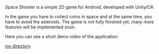 Space Shooter is a simple 2D game for Android, developed with Unity/C#. 


In the game you have to collect coins in space and at the same time, you have to avoid the asteroids. 
The game is not fully finished yet, many more features will be implemented soon. 

Here you can see a short demo video of the application: 

[my directory](test_dir)

